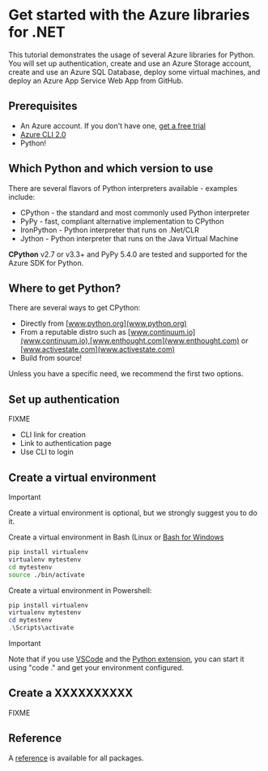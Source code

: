 # Get started with the Azure libraries for .NET

This tutorial demonstrates the usage of several Azure libraries for Python.  You will set up authentication, create and use an Azure Storage account, create and use an Azure SQL Database, deploy some virtual machines, and deploy an Azure App Service Web App from GitHub.

## Prerequisites

- An Azure account. If you don't have one, [get a free trial](https://azure.microsoft.com/free/)
- [Azure CLI 2.0](https://docs.microsoft.com/cli/azure/install-az-cli2)
- Python!

## Which Python and which version to use
There are several flavors of Python interpreters available - examples include:

* CPython - the standard and most commonly used Python interpreter
* PyPy - fast, compliant alternative implementation to CPython
* IronPython - Python interpreter that runs on .Net/CLR
* Jython - Python interpreter that runs on the Java Virtual Machine

**CPython** v2.7 or v3.3+ and PyPy 5.4.0 are tested and supported for the Azure SDK for Python.

## Where to get Python?
There are several ways to get CPython:

* Directly from [www.python.org](www.python.org)
* From a reputable distro such as [www.continuum.io](www.continuum.io),[www.enthought.com](www.enthought.com) or [www.activestate.com](www.activestate.com)
* Build from source!

Unless you have a specific need, we recommend the first two options.

## Set up authentication

FIXME
- CLI link for creation
- Link to authentication page 
- Use CLI to login

## Create a virtual environment

> [!IMPORTANT]
> Create a virtual environment is optional, but we strongly suggest you to do it.

Create a virtual environment in Bash (Linux or [Bash for Windows](https://msdn.microsoft.com/commandline/wsl/about)
```bash
pip install virtualenv
virtualenv mytestenv
cd mytestenv
source ./bin/activate
```

Create a virtual environment in Powershell:
```powershell
pip install virtualenv
virtualenv mytestenv
cd mytestenv
.\Scripts\activate
```

> [!IMPORTANT]
> Note that if you use [VSCode](https://code.visualstudio.com/) and the [Python extension](https://marketplace.visualstudio.com/items?itemName=donjayamanne.python),  you can start it using "code ." and get your environment configured.

## Create a XXXXXXXXXX

FIXME


## Reference

A [reference](http://docs.microsoft.com/python/api) is available for all packages.